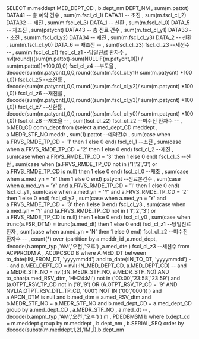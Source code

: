 



<sql id="HIS.PA.AS.AO.SelectReservationPatientCountStatistics_Type2_2">
<!--
    Clss : text(쿼리유형)
    Desc : 예약환자수 통계(예약/진료/부도)  진료의제외
    Author : 이지케어텍 정종우
    Create date : 2016-07-12
                : 2024-10-08 신환 초진 분리
    ASIS apd600.ap_rsv_rej_list2_s 
--> 
SELECT m.meddept                                                                             MED_DEPT_CD
     , b.dept_nm                                                                             DEPT_NM
     , sum(m.pattot)                                                                         DATA41         -- 총 예약 건수
     , sum(m.fscl_cl_1)                                                                      DATA31      -- 초진
     , sum(m.fscl_cl_2)                                                                      DATA32      -- 재진
     , sum(m.fscl_cl_3)                                                                      DATA_1      -- 신환
     , sum(m.fscl_cl_0)                                                                      DATA_5      -- 재초진
     , sum(patycnt)                                                                          DATA43        -- 총 진료 건수
     , sum(m.fscl_cl_y1)                                                                     DATA33     -- 초진
     , sum(m.fscl_cl_y2)                                                                     DATA34     -- 재진
     , sum(m.fscl_cl_y3)                                                                     DATA_2     -- 신환
     , sum(m.fscl_cl_y0)                                                                     DATA_6     -- 재초진
--     , sum(fscl_cl_z3)                                                                       fscl_cl_z3        --세션수
--     , sum(m.fscl_cl_z1)                                                                     fscl_cl_z1        --당일진료  환자수
     , nvl(round(((sum(m.pattot)-sum(NULLIF(m.patycnt,0)))  /  sum(m.pattot))*100,0),0)      fscl_cl_z4        --부도율
     , decode(sum(m.patycnt),0,0,round((sum(m.fscl_cl_y1)/  sum(m.patycnt)  *100  ),0))      fscl_cl_z5        --초진률
     , decode(sum(m.patycnt),0,0,round((sum(m.fscl_cl_y2)/  sum(m.patycnt)  *100  ),0))      fscl_cl_z6        --재진률
     , decode(sum(m.patycnt),0,0,round((sum(m.fscl_cl_y3)/  sum(m.patycnt)  *100  ),0))      fscl_cl_z7        --신환률
     , decode(sum(m.patycnt),0,0,round((sum(m.fscl_cl_y0)/  sum(m.patycnt)  *100  ),0))      fscl_cl_z8        --재초율
--     , sum(fscl_cl_z2)                                                                       fscl_cl_z2        --미수진  환자수
--     , b.MED_CD                                                                              comn_dept
  from
       (select
               a.med_dept_CD                                meddept
             , a.MEDR_STF_NO                                meddr
             , sum(1)                                                                                                          pattot  --예약건수
             , sum(case  when  a.FRVS_RMDE_TP_CD  =  '1'  then  1  else  0  end)                                          fscl_cl_1  --초진
             , sum(case  when  a.FRVS_RMDE_TP_CD  =  '2'  then  1  else  0  end)                                          fscl_cl_2  --재진
             , sum(case  when  a.FRVS_RMDE_TP_CD  =  '3'  then  1  else  0  end)                                          fscl_cl_3  --신환
             , sum(case  when  (a.FRVS_RMDE_TP_CD  not  in  ('1','2','3')  or  a.FRVS_RMDE_TP_CD  is  null)  then  1  else  0  end)      fscl_cl_0  --재초
             , sum(case  when  a.med_yn  =  'Y'  then  1  else  0  end)                                              patycnt      --진료본건수
             , sum(case  when  a.med_yn  =  'Y'  and  a.FRVS_RMDE_TP_CD  =  '1'  then  1  else  0  end)                          fscl_cl_y1
             , sum(case  when  a.med_yn  =  'Y'  and  a.FRVS_RMDE_TP_CD  =  '2'  then  1  else  0  end)                          fscl_cl_y2
             , sum(case  when  a.med_yn  =  'Y'  and  a.FRVS_RMDE_TP_CD  =  '3'  then  1  else  0  end)                          fscl_cl_y3
             , sum(case  when  a.med_yn  =  'Y'  and  (a.FRVS_RMDE_TP_CD  not  in  ('1','2','3')  or  a.FRVS_RMDE_TP_CD  is  null)  then  1  else  0  end)  fscl_cl_y0
             , sum(case  when  trunc(a.FSR_DTM)  =  trunc(a.med_dt)  then  1  else  0  end)                                                      fscl_cl_z1      --당일진료환자
             , sum(case  when  a.med_yn  =  'N'  then  1  else  0  end)                                                                              fscl_cl_z2      --미수진  환자수
--             , count(*)  over  (partition  by  a.meddr_id  ,a.med_dept,  decode(b.ampm_typ  ,'AM','오전','오후')  ,a.med_dte  )          fscl_cl_z3        --세션수
        from  ACPPRODM  A
            , ACDPCSCD  B
       where  A.MED_DT between  to_date(:IN_FROM_DT,  'yyyymmdd')  and    to_date(:IN_TO_DT,  'yyyymmdd')
--         and  a.MED_DEPT_CD =  nvl(:IN_MED_DEPT_CD,  a.MED_DEPT_CD)
--         and  a.MEDR_STF_NO =  nvl(:IN_MEDR_STF_NO,  a.MEDR_STF_NO)
         AND  to_char(a.med_RSV_dtm,  'HH24:MI')  not  in  ('00:00','23:58','23:59')
         and  (a.OTPT_RSV_TP_CD    not  in  ('8','9')
               OR (A.OTPT_RSV_TP_CD = '9'
                   AND NVL(A.OTPT_RSV_DTL_TP_CD, '000') NOT IN ('00','000'))
              )
         and  a.APCN_DTM  is  null
         and  b.med_dtm    =  a.med_RSV_dtm
         and  b.MEDR_STF_NO  =  a.MEDR_STF_NO
         and  b.med_dept_CD  =  a.med_dept_CD
       group  by  a.med_dept_CD
               ,  a.MEDR_STF_NO
               ,  a.med_dt
--               ,  decode(b.ampm_typ  ,'AM','오전','오후')
       )  m
     , PDEDBMSM  b
 where b.dept_cd =  m.meddept
 group by m.meddept
        , b.dept_nm
        , b.SERIAL_SEQ
 order by decode(substr(m.meddept,1,2),'IM',1),b.dept_nm
      </sql>